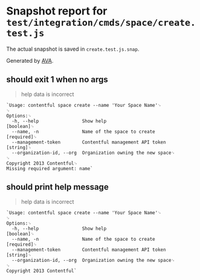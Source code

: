 # Snapshot report for `test/integration/cmds/space/create.test.js`

The actual snapshot is saved in `create.test.js.snap`.

Generated by [AVA](https://ava.li).

## should exit 1 when no args

> help data is incorrect

    `Usage: contentful space create --name 'Your Space Name'␊
    ␊
    Options:␊
      -h, --help                Show help                                  [boolean]␊
      --name, -n                Name of the space to create               [required]␊
      --management-token        Contentful management API token             [string]␊
      --organization-id, --org  Organization owning the new space␊
    ␊
    Copyright 2013 Contentful␊
    Missing required argument: name`

## should print help message

> help data is incorrect

    `Usage: contentful space create --name 'Your Space Name'␊
    ␊
    Options:␊
      -h, --help                Show help                                  [boolean]␊
      --name, -n                Name of the space to create               [required]␊
      --management-token        Contentful management API token             [string]␊
      --organization-id, --org  Organization owning the new space␊
    ␊
    Copyright 2013 Contentful`
